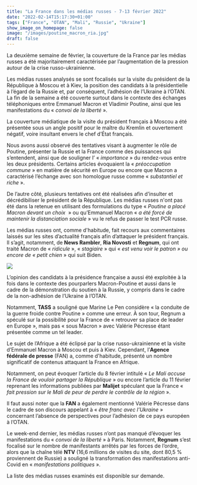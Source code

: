 ```yaml
---
title: "La France dans les médias russes - 7-13 février 2022"
date: "2022-02-14T15:17:30+01:00"
tags: ["France", "OTAN", "Mali", "Russie", "Ukraine"]
show_image_on_homepage: false
image: "/images/poutine_macron_ria.jpg"
draft: false
---
```


La deuxième semaine de février, la couverture de la France par les médias russes a été majoritairement caractérisée par l’augmentation de la pression autour de la crise russo-ukrainienne.

Les médias russes analysés se sont focalisés sur la visite du président de la République à Moscou et à Kiev, la position des candidats à la présidentielle à l’égard de la Russie et, par conséquent, l’adhésion de l’Ukraine à l’OTAN. La fin de la semaine a été couverte surtout dans le contexte des échanges téléphoniques entre Emmanuel Macron et Vladimir Poutine, ainsi que les manifestations du « *convoi de la liberté* ».

La couverture médiatique de la visite du président français à Moscou a été présentée sous un angle positif pour le maître du Kremlin et ouvertement négatif, voire insultant envers le chef d’État français.

Nous avons aussi observé des tentatives visant à augmenter le rôle de Poutine, présenter la Russie et la France comme des puissances qui s’entendent, ainsi que de souligner l’ « *importance* » du rendez-vous entre les deux présidents. Certains articles évoquaient la « *préoccupation commune* » en matière de sécurité en Europe ou encore que Macron a caractérisé l’échange avec son homologue russe comme « *substantiel et riche* ».

De l’autre côté, plusieurs tentatives ont été réalisées afin d’insulter et décrédibiliser le président de la République. Les médias russes n'ont pas été dans la retenue en utilisant des formulations du type « *Poutine a placé Macron devant un choix*  » ou qu’Emmanuel Macron « *a été forcé de maintenir la distanciation sociale* » vu le refus de passer le test PCR russe.

Les médias russes ont, comme d'habitude, fait recours aux commentaires laissés sur les sites d’actualité français afin d’attaquer le président français. Il s’agit, notamment, de **News Rambler**, **Ria Novosti** et **Regnum**, qui ont traité Macron de « *ridicule* », « *stagiaire* » qui « *est venu voir le patron » ou encore de « petit chien* » qui suit Biden.

![](/images/mlp_russie_tass.jpg)

L’opinion des candidats à la présidence française a aussi été exploitée à la fois dans le contexte des pourparlers Macron-Poutine et aussi dans le cadre de la démonstration du soutien à la Russie, y compris dans le cadre de la non-adhésion de l’Ukraine à l’OTAN.

Notamment, **TASS** a souligné que Marine Le Pen considère « la conduite de la guerre froide contre Poutine » comme une erreur. À son tour, Regnum a spéculé sur la possibilité pour la France de « retrouver sa place de leader en Europe », mais pas « sous Macron » avec Valérie Pécresse étant présentée comme un tel leader.

Le sujet de l’Afrique a été éclipsé par la crise russo-ukrainienne et la visite d’Emmanuel Macron à Moscou et puis à Kiev. Cependant, l’**Agence fédérale de presse** (FAN) a, comme d'habitude, présenté un nombre significatif de contenus attaquant la France en Afrique.

Notamment, on peut évoquer l’article du 8 février intitulé « *Le Mali accuse la France de vouloir partager la République* » ou encore l’article du 11 février reprenant les informations publiées par **Malijet** spéculant que la France « *fait pression sur le Mali de peur de perdre le contrôle de la région* ».

Il faut aussi noter que la **FAN** a également mentionné Valérie Pécresse dans le cadre de son discours appelant à « *être franc avec l’Ukraine* » concernant l’absence de perspectives pour l’adhésion de ce pays européen à l’OTAN.

Le week-end dernier, les médias russes n’ont pas manqué d’évoquer les manifestations du « *convoi de la liberté* » à Paris. Notamment, **Regnum** s’est focalisé sur le nombre de manifestants arrêtés par les forces de l’ordre, alors que la chaîne télé **NTV** (16,6 millions de visites du site, dont 80,5 % proviennent de Russie) a souligné la transformation des manifestations anti-Covid en « *manifestations politiques* ».

La liste des médias russes examinés est disponible sur demande.
